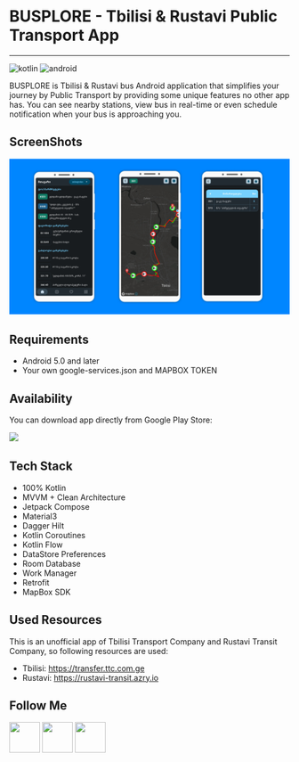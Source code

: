 # **BUSPLORE - Tbilisi & Rustavi Public Transport App**
---
![kotlin](https://camo.githubusercontent.com/cdf0b26edbf443b16d9b2357b76f8557d527e4d80625fb844d5342462d654e9a/68747470733a2f2f696d672e736869656c64732e696f2f62616467652f6b6f746c696e2d2532333030393544352e7376673f7374796c653d666f722d7468652d6261646765266c6f676f3d6b6f746c696e266c6f676f436f6c6f723d7768697465) ![android](https://camo.githubusercontent.com/5b7886225855c2c5ac8bcc15effcb289c238c597680d61c24e5e7541af59ee10/68747470733a2f2f696d672e736869656c64732e696f2f62616467652f416e64726f69642d3344444338343f7374796c653d666f722d7468652d6261646765266c6f676f3d616e64726f6964266c6f676f436f6c6f723d7768697465)

BUSPLORE is Tbilisi & Rustavi bus Android application that simplifies your journey by Public Transport by providing some unique features no other app has. You can see nearby stations, view bus in real-time or even schedule notification when your bus is approaching you.

## **ScreenShots**
![screenshots](https://github.com/george-gigauri/tbilisi-public-transport-compose-clean/blob/main/images/BUSPLORE%20Poster%20Screenshots.jpg?raw=true)

## **Requirements**
- Android 5.0 and later
- Your own google-services.json and MAPBOX TOKEN

## **Availability**
You can download app directly from Google Play Store:

<a href="https://play.google.com/store/apps/details?id=ge.transitgeorgia"><img height=70 src="https://images.squarespace-cdn.com/content/v1/612cd2833850b4741fea579d/1630594213756-6H1W5BCTUTRLOS3BT3MD/GooglePlay+banner.png"/></a>

## **Tech Stack**
- 100% Kotlin
- MVVM + Clean Architecture
- Jetpack Compose
- Material3
- Dagger Hilt
- Kotlin Coroutines
- Kotlin Flow
- DataStore Preferences
- Room Database
- Work Manager
- Retrofit
- MapBox SDK

## Used Resources
This is an unofficial app of Tbilisi Transport Company and Rustavi Transit Company, so following resources are used:
- Tbilisi: https://transfer.ttc.com.ge
- Rustavi: https://rustavi-transit.azry.io

## Follow Me
<a href="https://www.facebook.com/giorgii.gigauri"><img src="https://www.facebook.com/images/fb_icon_325x325.png" width=55 height=55/></a>       <a href="https://www.instagram.com/george_gigauri"><img src="https://upload.wikimedia.org/wikipedia/commons/thumb/5/58/Instagram-Icon.png/1025px-Instagram-Icon.png" width=55 height=55/></a>       <a href="https://www.linkedin.com/in/giorgi-gigauri-934a301a8/"><img src="https://cdn-icons-png.flaticon.com/512/174/174857.png" width=55 height=55/></a>


